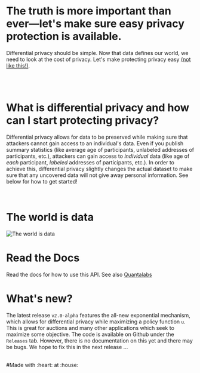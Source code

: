 # The truth is more important than ever—let's make sure easy privacy protection is available.

Differential privacy should be simple. Now that data defines our world, we need to look at the cost of privacy. Let's make protecting privacy easy [(not like this!)](https://www.cis.upenn.edu/~aaroth/Papers/privacybook.pdf).

<br><br>

# What is differential privacy and how can I start protecting privacy?

Differential privacy allows for data to be preserved while making sure that attackers cannot gain access to an individual's data. Even if you publish summary statistics (like average age of participants, unlabeled addresses of participants, etc.), attackers can gain access to *individual* data (like age of *each* participant, *labeled* addresses of participants, etc.). In order to achieve this, differential privacy slightly changes the actual dataset to make sure that any uncovered data will not give away personal information. See below for how to get started!

<br>

# The world is data
![The world is data](https://live.staticflickr.com/5228/5679642883_24a2e905e0_b.jpg)

# Read the Docs
Read the docs for how to use this API. See also [Quantalabs](https://www.github.com/Quantalabs)

# What's new?

The latest release `v2.0-alpha` features the all-new exponential mechanism, which allows for differential privacy while maximizing a policy function `u`. This is great for auctions and many other applications which seek to maximize some objective. The code is available on Github under the `Releases` tab. However, there is no documentation on this yet and there may be bugs. We hope to fix this in the next release ... 

<br>
#Made with :heart: at :house:
